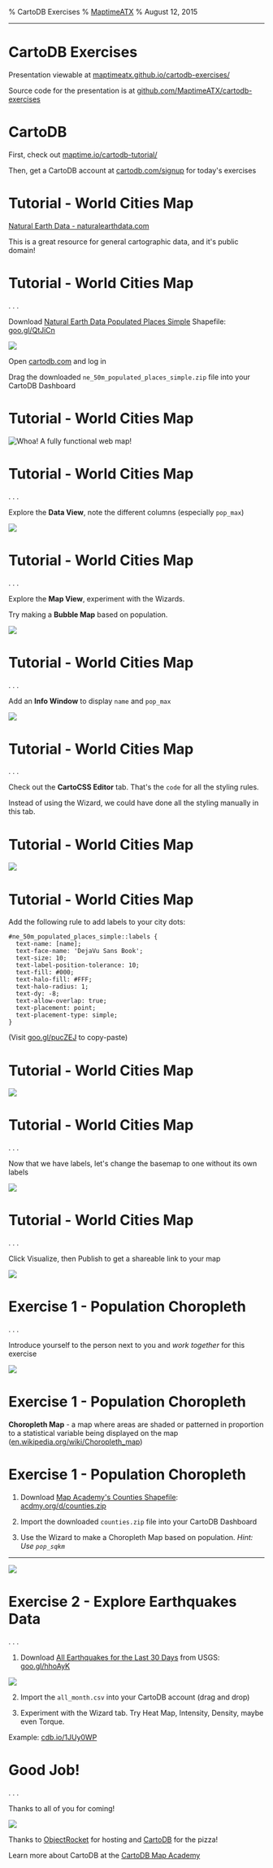 % CartoDB Exercises
% [MaptimeATX](http://maptimeatx.github.io)
% August 12, 2015

-------------------------------------------------

# CartoDB Exercises

Presentation viewable at [maptimeatx.github.io/cartodb-exercises/](http://maptimeatx.github.io/cartodb-exercises/)

Source code for the presentation is at [github.com/MaptimeATX/cartodb-exercises](https://github.com/MaptimeATX/cartodb-exercises)

# CartoDB

First, check out [maptime.io/cartodb-tutorial/](http://maptime.io/cartodb-tutorial/)

Then, get a CartoDB account at [cartodb.com/signup](https://cartodb.com/signup) for today's exercises

# Tutorial - World Cities Map

[Natural Earth Data - naturalearthdata.com](http://www.naturalearthdata.com/)

This is a great resource for general cartographic data, and it's public domain!

# Tutorial - World Cities Map

. . .

Download [Natural Earth Data Populated Places Simple](http://www.naturalearthdata.com/downloads/50m-cultural-vectors/50m-populated-places/) Shapefile: [goo.gl/QtJiCn](http://goo.gl/QtJiCn)

![](img/populated_places_dl.png)

Open [cartodb.com](http://cartodb.com) and log in

Drag the downloaded `ne_50m_populated_places_simple.zip` file into your CartoDB Dashboard

# Tutorial - World Cities Map

![Whoa! A fully functional web map!](img/populated_places_map1.png)

# Tutorial - World Cities Map

. . .

Explore the **Data View**, note the different columns (especially `pop_max`)

![](img/populated_places_data_view.png)

# Tutorial - World Cities Map

. . .

Explore the **Map View**, experiment with the Wizards.

Try making a **Bubble Map** based on population.

![](img/populated_places_bubble.png)

# Tutorial - World Cities Map

. . .

Add an **Info Window** to display `name` and `pop_max`

![](img/populated_places_infowindow.png)

# Tutorial - World Cities Map

. . .

Check out the **CartoCSS Editor** tab. That's the `code` for all the styling rules.

Instead of using the Wizard, we could have done all the styling manually in this tab.

# Tutorial - World Cities Map

![](img/populated_places_cartocss.png)

# Tutorial - World Cities Map

Add the following rule to add labels to your city dots:

```
#ne_50m_populated_places_simple::labels {
  text-name: [name];
  text-face-name: 'DejaVu Sans Book';
  text-size: 10;
  text-label-position-tolerance: 10;
  text-fill: #000;
  text-halo-fill: #FFF;
  text-halo-radius: 1;
  text-dy: -8;
  text-allow-overlap: true;
  text-placement: point;
  text-placement-type: simple;
}
```

(Visit [goo.gl/pucZEJ](http://goo.gl/pucZEJ) to copy-paste)

# Tutorial - World Cities Map

![](img/populated_places_labelcss.png)

# Tutorial - World Cities Map

. . .

Now that we have labels, let's change the basemap to one without its own labels

![](img/populated_places_litebasemap.png)

# Tutorial - World Cities Map

. . .

Click Visualize, then Publish to get a shareable link to your map

![](img/populated_places_final.png)

# Exercise 1 - Population Choropleth

. . .

Introduce yourself to the person next to you and *work together* for this exercise

![](img/say_hi.gif)

# Exercise 1 - Population Choropleth

**Choropleth Map** - a map where areas are shaded or patterned in proportion to a statistical variable being displayed on the map ([en.wikipedia.org/wiki/Choropleth_map](http://en.wikipedia.org/wiki/Choropleth_map))

# Exercise 1 - Population Choropleth

1. Download [Map Academy's Counties Shapefile](http://acdmy.org/d/counties.zip): [acdmy.org/d/counties.zip](http://acdmy.org/d/counties.zip)

1. Import the downloaded `counties.zip` file into your CartoDB Dashboard

1. Use the Wizard to make a Choropleth Map based on population. *Hint: Use `pop_sqkm`*

-------------------------

<div class="big-image"><img src="img/population-choropleth.png" /></div>

# Exercise 2 - Explore Earthquakes Data

. . .

1. Download [All Earthquakes for the Last 30 Days](http://earthquake.usgs.gov/earthquakes/feed/v1.0/csv.php) from USGS: [goo.gl/hhoAyK](http://goo.gl/hhoAyK)

![](img/earthquakes_dl.png)

2. Import the `all_month.csv` into your CartoDB account (drag and drop)

3. Experiment with the Wizard tab. Try Heat Map, Intensity, Density, maybe even Torque.

Example: [cdb.io/1JUy0WP](http://cdb.io/1JUy0WP)

# Good Job!

. . .

Thanks to all of you for coming!

![](img/hooray.gif)

Thanks to [ObjectRocket](https://objectrocket.com/) for hosting and [CartoDB](http://cartodb.com) for the pizza!

Learn more about CartoDB at the [CartoDB Map Academy](http://academy.cartodb.com/)

